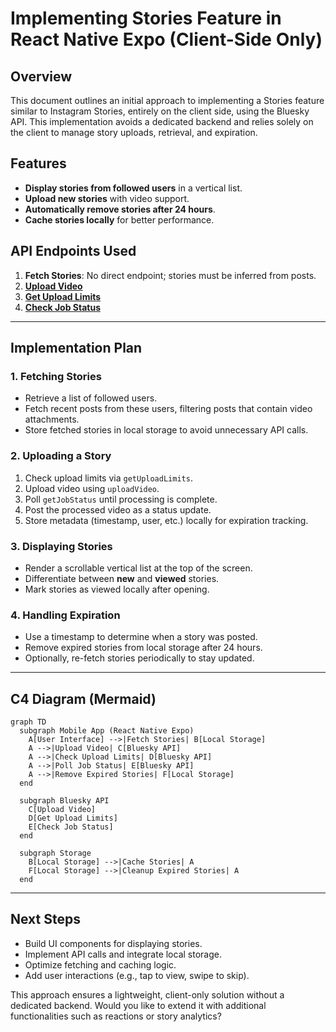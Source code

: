 # Implementing Stories Feature in React Native Expo (Client-Side Only)

## Overview

This document outlines an initial approach to implementing a Stories feature similar to Instagram Stories, entirely on the client side, using the Bluesky API. This implementation avoids a dedicated backend and relies solely on the client to manage story uploads, retrieval, and expiration.

## Features

- **Display stories from followed users** in a vertical list.
- **Upload new stories** with video support.
- **Automatically remove stories after 24 hours**.
- **Cache stories locally** for better performance.

## API Endpoints Used

1. **Fetch Stories**: No direct endpoint; stories must be inferred from posts.
2. **[Upload Video](https://docs.bsky.app/docs/api/app-bsky-video-upload-video)**
3. **[Get Upload Limits](https://docs.bsky.app/docs/api/app-bsky-video-get-upload-limits)**
4. **[Check Job Status](https://docs.bsky.app/docs/api/app-bsky-video-get-job-status)**

---

## Implementation Plan

### 1. Fetching Stories

- Retrieve a list of followed users.
- Fetch recent posts from these users, filtering posts that contain video attachments.
- Store fetched stories in local storage to avoid unnecessary API calls.

### 2. Uploading a Story

1. Check upload limits via `getUploadLimits`.
2. Upload video using `uploadVideo`.
3. Poll `getJobStatus` until processing is complete.
4. Post the processed video as a status update.
5. Store metadata (timestamp, user, etc.) locally for expiration tracking.

### 3. Displaying Stories

- Render a scrollable vertical list at the top of the screen.
- Differentiate between **new** and **viewed** stories.
- Mark stories as viewed locally after opening.

### 4. Handling Expiration

- Use a timestamp to determine when a story was posted.
- Remove expired stories from local storage after 24 hours.
- Optionally, re-fetch stories periodically to stay updated.

---

## C4 Diagram (Mermaid)

```mermaid
graph TD
  subgraph Mobile App (React Native Expo)
    A[User Interface] -->|Fetch Stories| B[Local Storage]
    A -->|Upload Video| C[Bluesky API]
    A -->|Check Upload Limits| D[Bluesky API]
    A -->|Poll Job Status| E[Bluesky API]
    A -->|Remove Expired Stories| F[Local Storage]
  end

  subgraph Bluesky API
    C[Upload Video]
    D[Get Upload Limits]
    E[Check Job Status]
  end

  subgraph Storage
    B[Local Storage] -->|Cache Stories| A
    F[Local Storage] -->|Cleanup Expired Stories| A
  end
```

---

## Next Steps

- Build UI components for displaying stories.
- Implement API calls and integrate local storage.
- Optimize fetching and caching logic.
- Add user interactions (e.g., tap to view, swipe to skip).

This approach ensures a lightweight, client-only solution without a dedicated backend. Would you like to extend it with additional functionalities such as reactions or story analytics?
